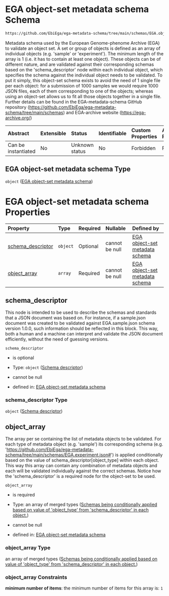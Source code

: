# EGA object-set metadata schema Schema

```txt
https://github.com/EbiEga/ega-metadata-schema/tree/main/schemas/EGA.object-set.json
```

Metadata schema used by the European Genome-phenome Archive (EGA) to validate an object set. A set or group of objects is defined as an array of individual objects (e.g. 'sample' or 'experiment'). The minimum length of the array is 1 (i.e. it has to contain at least one object). These objects can be of different nature, and are validated against their corresponding schemas based on the 'schema\_descriptor' node within each individual object, which specifies the schema against the individual object needs to be validated. To put it simply, this object-set schema exists to avoid the need of 1 single file per each object: for a submission of 1000 samples we would require 1000 JSON files, each of them corresponding to one of the objects; whereas using an object-set allows us to fit all those objects together in a single file. Further details can be found in the EGA-metadata-schema GitHub repository (<https://github.com/EbiEga/ega-metadata-schema/tree/main/schemas>) and EGA-archive website (<https://ega-archive.org/>)

| Abstract            | Extensible | Status         | Identifiable | Custom Properties | Additional Properties | Access Restrictions | Defined In                                                                         |
| :------------------ | :--------- | :------------- | :----------- | :---------------- | :-------------------- | :------------------ | :--------------------------------------------------------------------------------- |
| Can be instantiated | No         | Unknown status | No           | Forbidden         | Forbidden             | none                | [EGA.object-set.json](../../../schemas/EGA.object-set.json "open original schema") |

## EGA object-set metadata schema Type

`object` ([EGA object-set metadata schema](ega-15.md))

# EGA object-set metadata schema Properties

| Property                                 | Type     | Required | Nullable       | Defined by                                                                                                                                                                                              |
| :--------------------------------------- | :------- | :------- | :------------- | :------------------------------------------------------------------------------------------------------------------------------------------------------------------------------------------------------ |
| [schema\_descriptor](#schema_descriptor) | `object` | Optional | cannot be null | [EGA object-set metadata schema](ega-12-definitions-schema-descriptor.md "https://github.com/EbiEga/ega-metadata-schema/tree/main/schemas/EGA.object-set.json#/properties/schema_descriptor")           |
| [object\_array](#object_array)           | `array`  | Required | cannot be null | [EGA object-set metadata schema](ega-15-properties-array-containing-metadata-objects.md "https://github.com/EbiEga/ega-metadata-schema/tree/main/schemas/EGA.object-set.json#/properties/object_array") |

## schema\_descriptor

This node is intended to be used to describe the schemas and standards that a JSON document was based on. For instance, if a sample.json document was created to be validated against EGA.sample.json schema version 1.0.0, such information should be reflected in this block. This way, both a human and a machine can interpret and validate the JSON document efficiently, without the need of guessing versions.

`schema_descriptor`

* is optional

* Type: `object` ([Schema descriptor](ega-12-definitions-schema-descriptor.md))

* cannot be null

* defined in: [EGA object-set metadata schema](ega-12-definitions-schema-descriptor.md "https://github.com/EbiEga/ega-metadata-schema/tree/main/schemas/EGA.object-set.json#/properties/schema_descriptor")

### schema\_descriptor Type

`object` ([Schema descriptor](ega-12-definitions-schema-descriptor.md))

## object\_array

The array per se containing the list of metadata objects to be validated. For each type of metadata object (e.g. 'sample') its corresponding schema (e.g. '<https://github.com/EbiEga/ega-metadata-schema/tree/main/schemas/EGA.experiment.json#>') is applied conditionally based on the value of schema\_descriptor\[object\_type] within each object. This way this array can contain any combination of metadata objects and each will be validated individually against the correct schemas. Notice how the 'schema\_descriptor' is a required node for the object-set to be used.

`object_array`

* is required

* Type: an array of merged types ([Schemas being conditionally applied based on value of 'object\_type' from 'schema\_descriptor' in each object.](ega-15-properties-array-containing-metadata-objects-schemas-being-conditionally-applied-based-on-value-of-object_type-from-schema_descriptor-in-each-object.md))

* cannot be null

* defined in: [EGA object-set metadata schema](ega-15-properties-array-containing-metadata-objects.md "https://github.com/EbiEga/ega-metadata-schema/tree/main/schemas/EGA.object-set.json#/properties/object_array")

### object\_array Type

an array of merged types ([Schemas being conditionally applied based on value of 'object\_type' from 'schema\_descriptor' in each object.](ega-15-properties-array-containing-metadata-objects-schemas-being-conditionally-applied-based-on-value-of-object_type-from-schema_descriptor-in-each-object.md))

### object\_array Constraints

**minimum number of items**: the minimum number of items for this array is: `1`
